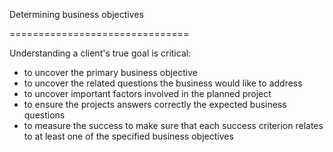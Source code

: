 Determining business objectives

===============================

Understanding a client's true goal is critical:
- to uncover the primary business objective
- to uncover the related questions the business would like to address
- to uncover important factors involved in the planned project
- to ensure the projects answers correctly the expected business questions
- to measure the success to make sure that each success criterion relates to at least one of the specified business objectives
